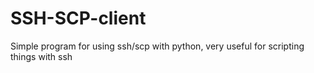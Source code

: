SSH-SCP-client
==============

Simple program for using ssh/scp with python, very useful for scripting things with ssh
